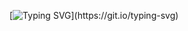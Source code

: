 [![Typing SVG](https://readme-typing-svg.demolab.com?font=Wallpoet&size=22&pause=1000&color=32DA55&width=435&lines=Code+speaks+louder+than+words.)](https://git.io/typing-svg)

<!--
**vitor-afonso/vitor-afonso** is a ✨ _special_ ✨ repository because its `README.md` (this file) appears on your GitHub profile.

Here are some ideas to get you started:

- 🔭 I’m currently working on ...
- 🌱 I’m currently learning ...
- 👯 I’m looking to collaborate on ...
- 🤔 I’m looking for help with ...
- 💬 Ask me about ...
- 📫 How to reach me: ...
- 😄 Pronouns: ...
- ⚡ Fun fact: ...
-->

